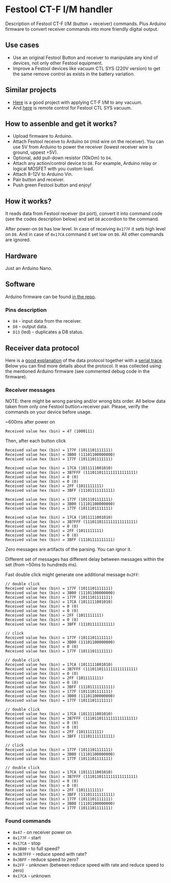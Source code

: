 # Festool CT-F I/M handler
Description of Festool CT-F I/M (button + receiver) commands. Plus Arduino firmware to convert receiver commands into more friendly digital output.

## Use cases
- Use an original Festool Button and receiver to manipulate any kind of devices, not only other Festool equipment.
- Improve a Festool devices like vacuum CTL SYS (220V version) to get the same remove control as exists in the battery variation.

## Similar projects
- [Here](https://github.com/tjob/ft-vac-control) is a good project with applying CT-F I/M to any vacuum.
- And [here](https://github.com/jenskueper/festool-ctl-sys-bluetooth) is remote control for Festool CTL SYS vacuum.

## How to assenble and get it works?
- Upload firmware to Arduino.
- Attach Festool receive to Arduino `D4` (mid wire on the receiver). You can use 5V from Arduino to power the receiver (lowest receiver wire is ground, uppest +5V).
- Optional, add pull-down resistor (10kOm) to `D4`.
- Attach any action/control device to `D8`. For example, Arduino relay or logical MOSFET with you custom load.
- Attach 8-12V to Arduino Vin.
- Pair button and receiver.
- Push green Festool button and enjoy!

## How it works?
It reads data from Festool receiver (`D4` port), convert it into command code (see the codes description below) and set `D8` accordion to the command.

After power-on `D8` has low level. In case of receiving `0x177F` it sets high level on `D8`. And in case of `0x17CA` command it set low on `D8`. All other commands are ignored.

## Hardware
Just an Arduino Nano.

## Software
Arduino firmware can be found [in the repo](https://github.com/Loriowar/festool_ct-f_im_handler/blob/main/festool_receiver_manchester.ino).

### Pins description
- `D4` - input data from the receiver.
- `D8` - output data.
- `D13` (led) - duplicates a D8 status.

## Receiver data protocol
Here is a [good explanation](https://github.com/tjob/ft-vac-control?tab=readme-ov-file#how-it-works) of the data protocol together with a [serial trace](https://github.com/tjob/ft-vac-control/tree/main/software/traces). Below you can find more details about the protocol. It was collected using the mentioned Arduino firmware (see commented debug code in the firmware).

### Receiver messages
NOTE: there might be wrong parsing and/or wrong bits order. All below data taken from only one Festool buttion+receiver pair. Please, verify the commands on your device before usage.

~600ms after power on
```
Received value hex (bin) = 47 (1000111)
```
Then, after each button click
```
Received value hex (bin) = 177F (1011101111111)
Received value hex (bin) = 3B00 (11101100000000)
Received value hex (bin) = 177F (1011101111111)

Received value hex (bin) = 17CA (1011111001010)
Received value hex (bin) = 3B7FFF (1110110111111111111111)
Received value hex (bin) = 0 (0)
Received value hex (bin) = 0 (0)
Received value hex (bin) = 2FF (1011111111)
Received value hex (bin) = 3BFF (11101111111111)

Received value hex (bin) = 177F (1011101111111)
Received value hex (bin) = 3B00 (11101100000000)
Received value hex (bin) = 177F (1011101111111)

Received value hex (bin) = 17CA (1011111001010)
Received value hex (bin) = 3B7FFF (1110110111111111111111)
Received value hex (bin) = 0 (0)
Received value hex (bin) = 2FF (1011111111)
Received value hex (bin) = 0 (0)
Received value hex (bin) = 3BFF (11101111111111)
```
Zero messages are artifacts of the parsing. You can ignor it.

Different set of messages has different delay between messages within the set (from ~50ms to hundreds ms).

Fast double click might generate one additional message `0x2FF`:
```
// double click
Received value hex (bin) = 177F (1011101111111)
Received value hex (bin) = 3B00 (11101100000000)
Received value hex (bin) = 177F (1011101111111)
Received value hex (bin) = 17CA (1011111001010)
Received value hex (bin) = 0 (0)
Received value hex (bin) = 0 (0)
Received value hex (bin) = 2FF (1011111111)
Received value hex (bin) = 0 (0)
Received value hex (bin) = 3BFF (11101111111111)

// click
Received value hex (bin) = 177F (1011101111111)
Received value hex (bin) = 3B00 (11101100000000)
Received value hex (bin) = 0 (0)
Received value hex (bin) = 177F (1011101111111)

// double click
Received value hex (bin) = 17CA (1011111001010)
Received value hex (bin) = 3B7FFF (1110110111111111111111)
Received value hex (bin) = 0 (0)
Received value hex (bin) = 2FF (1011111111)
Received value hex (bin) = 0 (0)
Received value hex (bin) = 3BFF (11101111111111)
Received value hex (bin) = 177F (1011101111111)
Received value hex (bin) = 3B00 (11101100000000)
Received value hex (bin) = 177F (1011101111111)

// double click
Received value hex (bin) = 17CA (1011111001010)
Received value hex (bin) = 3B7FFF (1110110111111111111111)
Received value hex (bin) = 0 (0)
Received value hex (bin) = 0 (0)
Received value hex (bin) = 2FF (1011111111)
Received value hex (bin) = 3BFF (11101111111111)

// click
Received value hex (bin) = 177F (1011101111111)
Received value hex (bin) = 3B00 (11101100000000)
Received value hex (bin) = 177F (1011101111111)

// double click
Received value hex (bin) = 17CA (1011111001010)
Received value hex (bin) = 3B7FFF (1110110111111111111111)
Received value hex (bin) = 0 (0)
Received value hex (bin) = 0 (0)
Received value hex (bin) = 2FF (1011111111)
Received value hex (bin) = 3BFF (11101111111111)
Received value hex (bin) = 177F (1011101111111)
Received value hex (bin) = 3B00 (11101100000000)
Received value hex (bin) = 177F (1011101111111)
```

### Found commands
- `0x47` - on receiver power on
- `0x177F` - start
- `0x17CA` - stop
- `0x3B00` - to full speed?
- `0x3B7FFF` - reduce speed with rate?
- `0x3BFF` - reduce speed to zero?
- `0x2FF` - unknown (between reduce speed with rate and reduce speed to zero)
- `0x17CA` - unknown
